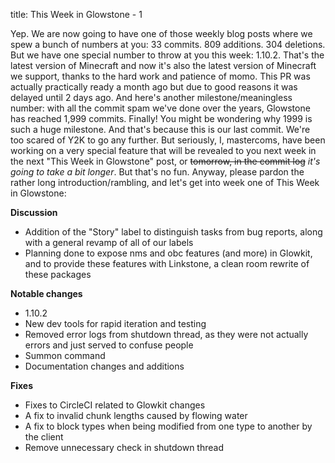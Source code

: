 title: This Week in Glowstone - 1

Yep. We are now going to have one of those weekly blog posts where we spew a bunch of numbers at you: 33 commits. 809 additions. 304 deletions. But we have one special number to throw at you this week: 1.10.2. That's the latest version of Minecraft and now it's also the latest version of Minecraft we support, thanks to the hard work and patience of momo. This PR was actually practically ready a month ago but due to good reasons it was delayed until 2 days ago.
And here's another milestone/meaningless number: with all the commit spam we've done over the years, Glowstone has reached 1,999 commits. Finally!
You might be wondering why 1999 is such a huge milestone. And that's because this is our last commit. We're too scared of Y2K to go any further.
But seriously, I, mastercoms, have been working on a very special feature that will be revealed to you next week in the next "This Week in Glowstone" post, or ~~tomorrow, in the commit log~~ *it's going to take a bit longer*. But that's no fun.
Anyway, please pardon the rather long introduction/rambling, and let's get into week one of This Week in Glowstone:

**Discussion**

* Addition of the "Story" label to distinguish tasks from bug reports, along with a general revamp of all of our labels
* Planning done to expose nms and obc features (and more) in Glowkit, and to provide these features with Linkstone, a clean room rewrite of these packages

**Notable changes**

* 1.10.2
* New dev tools for rapid iteration and testing
* Removed error logs from shutdown thread, as they were not actually errors and just served to confuse people
* Summon command
* Documentation changes and additions

**Fixes**

* Fixes to CircleCI related to Glowkit changes
* A fix to invalid chunk lengths caused by flowing water
* A fix to block types when being modified from one type to another by the client
* Remove unnecessary check in shutdown thread
